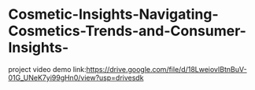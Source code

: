 # Cosmetic-Insights-Navigating-Cosmetics-Trends-and-Consumer-Insights-
project video demo link:https://drive.google.com/file/d/18LweiovIBtnBuV-01G_UNeK7yi99gHn0/view?usp=drivesdk
